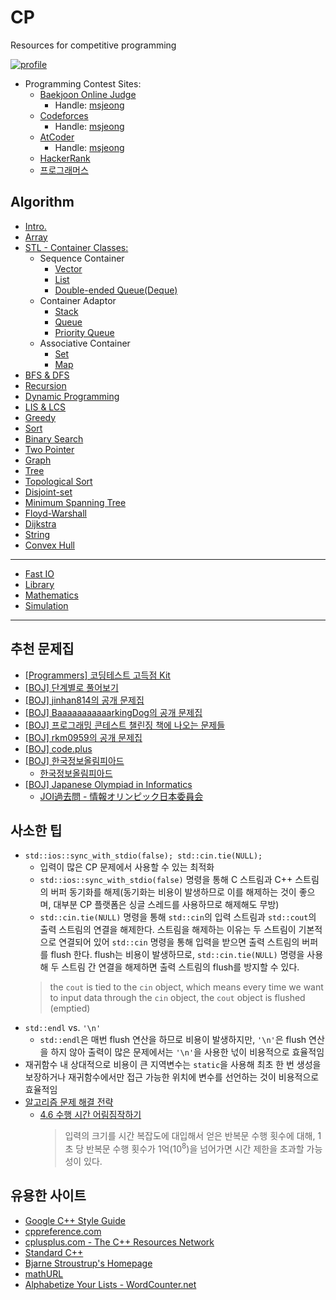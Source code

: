 # CP
Resources for competitive programming

[![profile](http://mazassumnida.wtf/api/v2/generate_badge?boj=msjeong)](https://www.acmicpc.net/user/msjeong)

* Programming Contest Sites:
	* [Baekjoon Online Judge](https://www.acmicpc.net/)
		* Handle: [msjeong](https://www.acmicpc.net/user/msjeong)
	* [Codeforces](https://codeforces.com/)
		* Handle: [msjeong](https://codeforces.com/profile/msjeong)
	* [AtCoder](https://atcoder.jp/)
		* Handle: [msjeong](https://atcoder.jp/users/msjeong)
	* [HackerRank](https://www.hackerrank.com/dashboard/)
    * [프로그래머스](https://programmers.co.kr/)

## Algorithm
* [Intro.](/intro/)
* [Array](/array/)
* [STL - Container Classes:](/stl/)
  * Sequence Container
    * [Vector](/stl/vector/)
    * [List](/stl/list/)
    * [Double-ended Queue(Deque)](/stl/deque/)
  * Container Adaptor
    * [Stack](/stl/stack/)
    * [Queue](/stl/queue/)
    * [Priority Queue](/stl/priority_queue_heap/)
  * Associative Container
    * [Set](/stl/set/)
    * [Map](/stl/map/)
* [BFS & DFS](/bfs_dfs/)
* [Recursion](/recursion/)
* [Dynamic Programming](/dp/)
* [LIS & LCS](/lis_lcs/)
* [Greedy](/greedy/)
* [Sort](/sort/)
* [Binary Search](/binary_search/)
* [Two Pointer](/two_pointer/)
* [Graph](/graph/)
* [Tree](/tree/)
* [Topological Sort](/topological_sort/)
* [Disjoint-set](/disjoint-set/)
* [Minimum Spanning Tree](/mst/)
* [Floyd-Warshall](/floyd-warshall/)
* [Dijkstra](/dijkstra/)
* [String](/string/)
* [Convex Hull](/convex-hull/)
---
* [Fast IO](./fastio/)
* [Library](/library/)
* [Mathematics](/math/)
* [Simulation](/simulation/)
---

## 추천 문제집
* [[Programmers] 코딩테스트 고득점 Kit](https://programmers.co.kr/learn/challenges?tab=algorithm_practice_kit)
* [[BOJ] 단계별로 풀어보기](https://www.acmicpc.net/step)
* [[BOJ] jinhan814의 공개 문제집](https://www.acmicpc.net/workbook/by/jinhan814)
* [[BOJ] BaaaaaaaaaaarkingDog의 공개 문제집](https://www.acmicpc.net/workbook/by/BaaaaaaaaaaarkingDog)
* [[BOJ] 프로그래밍 콘테스트 챌린징 책에 나오는 문제들](https://www.acmicpc.net/workbook/view/4912)
* [[BOJ] rkm0959의 공개 문제집](https://www.acmicpc.net/workbook/by/rkm0959)
* [[BOJ] code.plus](https://www.acmicpc.net/workbook/codeplus)
* [[BOJ] 한국정보올림피아드](https://www.acmicpc.net/category/55)
    * [한국정보올림피아드](https://koi.or.kr/)
* [[BOJ] Japanese Olympiad in Informatics](https://www.acmicpc.net/category/100)
    * [JOI過去問 - 情報オリンピック日本委員会](https://www.ioi-jp.org/problem_archive.php)

## 사소한 팁
* `std::ios::sync_with_stdio(false); std::cin.tie(NULL);`
  * 입력이 많은 CP 문제에서 사용할 수 있는 최적화
  * `std::ios::sync_with_stdio(false)` 명령을 통해 C 스트림과 C++ 스트림의 버퍼 동기화를 해제(동기화는 비용이 발생하므로 이를 해제하는 것이 좋으며, 대부분 CP 플랫폼은 싱글 스레드를 사용하므로 해제해도 무방)
  * `std::cin.tie(NULL)` 명령을 통해 `std::cin`의 입력 스트림과 `std::cout`의 출력 스트림의 연결을 해제한다. 스트림을 해제하는 이유는 두 스트림이 기본적으로 연결되어 있어 `std::cin` 명령을 통해 입력을 받으면 출력 스트림의 버퍼를 flush 한다. flush는 비용이 발생하므로, `std::cin.tie(NULL)` 명령을 사용해 두 스트림 간 연결을 해제하면 출력 스트림의 flush를 방지할 수 있다.
  > the `cout` is tied to the `cin` object, which means every time we want to input data through the `cin` object, the `cout` object is flushed (emptied)
* `std::endl` vs. `'\n'`
  * `std::endl`은 매번 flush 연산을 하므로 비용이 발생하지만, `'\n'`은 flush 연산을 하지 않아 출력이 많은 문제에서는 `'\n'`을 사용한 넋이 비용적으로 효율적임
* 재귀함수 내 상대적으로 비용이 큰 지역변수는 `static`을 사용해 최초 한 번 생성을 보장하거나 재귀함수에서만 접근 가능한 위치에 변수를 선언하는 것이 비용적으로 효율적임
* [알고리즘 문제 해결 전략](https://book.algospot.com/index.html)
    * [4.6 수행 시간 어림짐작하기](https://book.algospot.com/estimation.html)
        > 입력의 크기를 시간 복잡도에 대입해서 얻은 반복문 수행 횟수에 대해, 1초 당 반복문 수행 횟수가 1억(10<sup>8</sup>)을 넘어가면 시간 제한을 초과할 가능성이 있다.

## 유용한 사이트
* [Google C++ Style Guide](https://google.github.io/styleguide/cppguide.html)
* [cppreference.com](https://en.cppreference.com/w/)
* [cplusplus.com - The C++ Resources Network](https://cplusplus.com/)
* [Standard C++](https://isocpp.org/)
* [Bjarne Stroustrup's Homepage](https://www.stroustrup.com/)
* [mathURL](http://mathurl.com/)
* [Alphabetize Your Lists  - WordCounter.net](https://wordcounter.net/alphabetize)
